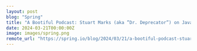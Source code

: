 ```yaml
---
layout: post
blog: "Spring"
title: "A Bootiful Podcast: Stuart Marks (aka ”Dr. Deprecator”) on Java, its amazing features, and more"
date: 2024-03-21T00:00:00Z
image: images/spring.png
remote_url: "https://spring.io/blog/2024/03/21/a-bootiful-podcast-stuart-marks-aka-dr-deprecator-on-java-its-amazing"
---
```

